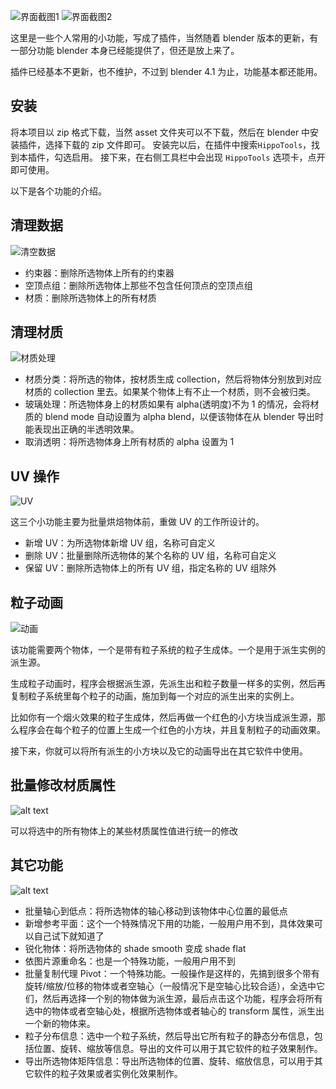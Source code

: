![界面截图1](asset/img/1719179658917.png)
![界面截图2](asset/img/image.png)

这里是一些个人常用的小功能，写成了插件，当然随着 blender 版本的更新，有一部分功能 blender 本身已经能提供了，但还是放上来了。

插件已经基本不更新，也不维护，不过到 blender 4.1 为止，功能基本都还能用。

## 安装

将本项目以 zip 格式下载，当然 asset 文件夹可以不下载，然后在 blender 中安装插件，选择下载的 zip 文件即可。
安装完以后，在插件中搜索`HippoTools`，找到本插件，勾选启用。
接下来，在右侧工具栏中会出现 `HippoTools` 选项卡，点开即可使用。

以下是各个功能的介绍。

## 清理数据

![清空数据](asset/img/image-1.png)

- 约束器：删除所选物体上所有的约束器
- 空顶点组：删除所选物体上那些不包含任何顶点的空顶点组
- 材质：删除所选物体上的所有材质

## 清理材质

![材质处理](asset/img/image-2.png)

- 材质分类：将所选的物体，按材质生成 collection，然后将物体分别放到对应材质的 collection 里去。如果某个物体上有不止一个材质，则不会被归类。
- 玻璃处理：所选物体身上的材质如果有 alpha(透明度)不为 1 的情况，会将材质的 blend mode 自动设置为 alpha blend，以便该物体在从 blender 导出时能表现出正确的半透明效果。
- 取消透明：将所选物体身上所有材质的 alpha 设置为 1

## UV 操作

![UV](asset/img/image-3.png)

这三个小功能主要为批量烘焙物体前，重做 UV 的工作所设计的。

- 新增 UV：为所选物体新增 UV 组，名称可自定义
- 删除 UV：批量删除所选物体的某个名称的 UV 组，名称可自定义
- 保留 UV：删除所选物体上的所有 UV 组，指定名称的 UV 组除外

## 粒子动画

![动画](asset/img/image-4.png)

该功能需要两个物体，一个是带有粒子系统的粒子生成体。一个是用于派生实例的派生源。

生成粒子动画时，程序会根据派生源，先派生出和粒子数量一样多的实例，然后再复制粒子系统里每个粒子的动画，施加到每一个对应的派生出来的实例上。

比如你有一个烟火效果的粒子生成体，然后再做一个红色的小方块当成派生源，那么程序会在每个粒子的位置上生成一个红色的小方块，并且复制粒子的动画效果。

接下来，你就可以将所有派生的小方块以及它的动画导出在其它软件中使用。

## 批量修改材质属性

![alt text](asset/img/image-5.png)

可以将选中的所有物体上的某些材质属性值进行统一的修改

## 其它功能

![alt text](asset/img/image-6.png)

- 批量轴心到低点：将所选物体的轴心移动到该物体中心位置的最低点
- 新增参考平面：这个一个特殊情况下用的功能，一般用户用不到，具体效果可以自己试下就知道了
- 锐化物体：将所选物体的 shade smooth 变成 shade flat
- 依图片源重命名：也是一个特殊功能，一般用户用不到
- 批量复制代理 Pivot：一个特殊功能。一般操作是这样的，先搞到很多个带有旋转/缩放/位移的物体或者空轴心（一般情况下是空轴心比较合适），全选中它们，然后再选择一个别的物体做为派生源，最后点击这个功能，程序会将所有选中的物体或者空轴心处，根据所选物体或者轴心的 transform 属性，派生出一个新的物体来。
- 粒子分布信息：选中一个粒子系统，然后导出它所有粒子的静态分布信息，包括位置、旋转、缩放等信息。导出的文件可以用于其它软件的粒子效果制作。
- 导出所选物体矩阵信息：导出所选物体的位置、旋转、缩放信息，可以用于其它软件的粒子效果或者实例化效果制作。
